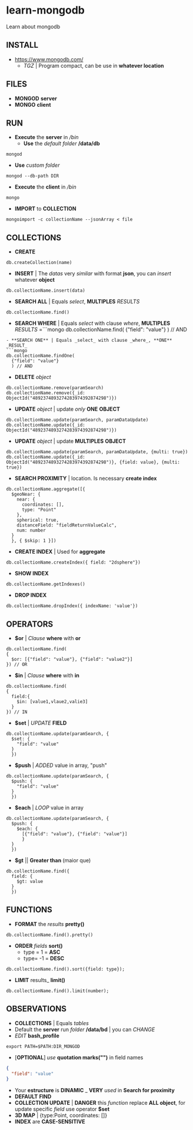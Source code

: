 # learn-mongodb
Learn about mongodb

## INSTALL
- https://www.mongodb.com/
  - _TGZ_ | Program compact, can be use in **whatever location**


## FILES
- **MONGOD** **server**
- **MONGO** **client**

## RUN
- **Execute** the **server** in _/bin_
  - **Use** the _default_ _folder_ **/data/db**
```shell
mongod
```
  - **Use** _custom_ _folder_
```shell
mongod --db-path DIR
```
- **Execute** the **client** in _/bin_
```shell
mongo
```
- **IMPORT** to **COLLECTION**
```shell
mongoimport -c collectionName --jsonArray < file
```

## COLLECTIONS
- **CREATE**
```mongo
db.createCollection(name)
```
- **INSERT** | The _datas_ very _similar_ with format **json**, you can _insert_ whatever **object**
```mongo
db.collectionName.insert(data)
```
- **SEARCH ALL** | Equals _select_, **MULTIPLES** _RESULTS_
```mongo
db.collectionName.find()
```
- **SEARCH WHERE** | Equals _select_ with clause _where_, **MULTIPLES** _RESULTS_
=```mongo
db.collectionName.find(
  {"field": "value"}
  ) // AND
```
- **SEARCH ONE** | Equals _select_ with clause _where_, **ONE** _RESULT_
```mongo
db.collectionName.findOne(
  {"field": "value"}
  ) // AND
```
- **DELETE** _object_
```mongo
db.collectionName.remove(paramSearch)
db.collectionName.remove({_id: ObjectId("4892374893274283974392874298")})
```
- **UPDATE** _object_ | update _only_ **ONE** **OBJECT**
```mongo
db.collectionName.update(paramSearch, paramDataUpdate)
db.collectionName.update({_id: ObjectId("4892374893274283974392874298")})
```
- **UPDATE** _object_ | update **MULTIPLES** **OBJECT**
```mongo
db.collectionName.update(paramSearch, paramDataUpdate, {multi: true})
db.collectionName.update({_id: ObjectId("4892374893274283974392874298")}, {field: value}, {multi: true})
```
- **SEARCH PROXIMITY** | location. Is necessary **create index**
```mongo
db.collectionName.aggregate([{
  $geoNear: {
    near: {
      coordinates: [],
      type: "Point"
    },
    spherical: true,
    distanceField: "fieldReturnValueCalc",
    num: number
  }
  }, { $skip: 1 }])
```
- **CREATE INDEX** | Used for **aggregate**
```mongo
db.collectionName.createIndex({ field: "2dsphere"})
```
- **SHOW INDEX**
```mongo
db.collectionName.getIndexes()
```
- **DROP INDEX**
```mongo
db.collectionName.dropIndex({ indexName: 'value'})
```

## OPERATORS
- **$or** | _Clause_ **where** with **or**
```mongo
db.collectionName.find(
{
  $or: [{"field": "value"}, {"field": "value2"}]
}) // OR
```
- **$in** | _Clause_ **where** with **in**
```mongo
db.collectionName.find(
{
  field:{
    $in: [value1,vlaue2,valie3]
  }
}) // IN
```
- **$set** | _UPDATE_ **FIELD**
```mongo
db.collectionName.update(paramSearch, {
  $set: {
    "field": "value"
  }
  })
```
- **$push** | _ADDED_ value in array, "push"
```mongo
db.collectionName.update(paramSearch, {
  $push: {
    "field": "value"
  }
  })
```
- **$each** | _LOOP_ value in array
```mongo
db.collectionName.update(paramSearch, {
  $push: {
    $each: {
      [{"field": "value"}, {"field": "value"}]
      }
  }
  })
```
- **$gt** || **Greater than** (maior que)
```mongo
db.collectionName.find({
  field: {
    $gt: value
  }
  })
```

## FUNCTIONS
- **FORMAT** the _results_ **pretty()**
```
db.collectionName.find().pretty()
```
- **ORDER** _fields_ **sort()**
  - type = 1 = **ASC**
  - type= -1 = **DESC**
```
db.collectionName.find().sort({field: type});
```
- **LIMIT** results_ **limit()**
```
db.collectionName.find().limit(number);
```


## OBSERVATIONS
- **COLLECTIONS** | Equals _tables_
- Default the **server** run _folder_ **/data/bd** | you can _CHANGE_
- _EDIT_ **bash_profile**
```vim
export PATH=$PATH:DIR_MONGOD
```
- [**OPTIONAL**] _use_ **quotation marks("")** in field names
```json
{
  "field": "value"
}
```
- Your **estructure** is **DINAMIC**
_ **VERY** _used_ in **Search for proximity**
- **DEFAULT** **FIND**
- **COLLECTION UPDATE** | **DANGER** this _function_ replace **ALL object**, for update specific _field_ use operator **$set**
- **3D MAP** | {type:Point, coordinates: []}
- **INDEX** are **CASE-SENSITIVE**
